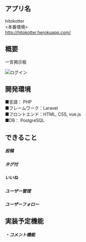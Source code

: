 ## アプリ名

hitokotter<br>
<本番環境><br>
http://hitokotter.herokuapp.com/
<br>
## 概要
一言掲示板

![ログイン](https://user-images.githubusercontent.com/63763161/97005779-e1e46580-1579-11eb-8f74-db9c23612c5d.gif)
## 開発環境
■言語： PHP　<br>
■フレームワーク：Laravel<br>
■フロントエンド：HTML, CSS, vue.js<br>
■DB： PostgreSQL<br>

## できること
##### 投稿 <br>
##### タグ付 <br>
##### いいね <br>
##### ユーザー管理 <br>
##### ユーザーフォロー <br>


## 実装予定機能
##### ・コメント機能


